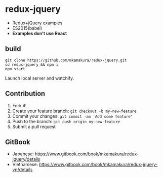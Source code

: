 # redux-jquery
- Redux+jQuery examples
- ES2015(babel)
- **Examples don't use React**

## build
```
git clone https://github.com/mkamakura/redux-jquery.git
cd redux-jquery && npm i
npm start
```
Launch local server and watchify.

## Contribution
1. Fork it!
1. Create your feature branch: `git checkout -b my-new-feature`
1. Commit your changes: `git commit -am 'Add some feature'`
1. Push to the branch: `git push origin my-new-feature`
1. Submit a pull request

## GitBook
- Japanese: https://www.gitbook.com/book/mkamakura/redux-jquery/details
- Vietnamese: https://www.gitbook.com/book/mkamakura/redux-jquery-vn/details
